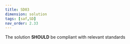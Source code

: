 ```yaml
---
title: SD03
dimension: solution
tags: [saf,SD]
nav_order: 2.33
---
```


The solution **SHOULD** be compliant with relevant standards